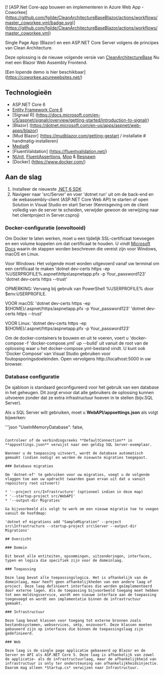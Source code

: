 [! [ASP.Net Core-app bouwen en implementeren in Azure Web App - Coworkee] (https://github.com/fgilde/CleanArchitectureBaseBlazor/actions/workflows/master_coworkee.yml/badge.svg)] (https://github.com/fgilde/CleanArchitectureBaseBlazor/actions/workflows/master_coworkee.yml)

Single Page App (Blazor) en een ASP.NET Core Server volgens de principes van Clean Architecture. 
<br/>

Deze oplossing is de nieuwe volgende versie van [CleanArchitectureBase](https://github.com/fgilde/CleanArchitectureBase) 
Nu met een Blazor Web Assembly Frontend.

[Een lopende demo is hier beschikbaar] (https://coworkee.azurewebsites.net/)

## Technologieën

* ASP.NET Core 6
* [Entity Framework Core 6](https://docs.microsoft.com/en-us/ef/core/)
* [Signaal R] (https://docs.microsoft.com/en-US/aspnet/signalr/overview/getting-started/introduction-to-signalr)
* [Blazor] (https://dotnet.microsoft.com/en-us/apps/aspnet/web-apps/blazor)
* [Mud Blazor] (https://mudblazor.com/getting-gestart / installatie # handmatig-installeren)
* [MediatR](https://github.com/jbogard/MediatR)
* [FluentValidation] (https://fluentvalidation.net/)
* [NUnit](https://nunit.org/), [FluentAssertions](https://fluentassertions.com/), [Moq](https://github.com/moq) & [Respawn](https://github.com/jbogard/Respawn)
* [Docker] (https://www.docker.com/)

## Aan de slag

1. Installeer de nieuwste [.NET 6 SDK](https://dotnet.microsoft.com/download/dotnet/6.0)
2. Navigeer naar 'src/Server' en voer 'dotnet run' uit om de back-end en de webassembly-client (ASP.NET Core Web API) te starten of open Solution in Visual Studio en start Server
	(Kennisgeving om de client volledig van de server te scheiden, verwijder gewoon de verwijzing naar het clientproject in Server.csproj)

### Docker-configuratie (onvoltooid)

Om Docker te laten werken, moet u een tijdelijk SSL-certificaat toevoegen en een volume koppelen om dat certificaat te houden.
U vindt [Microsoft Docs](https://docs.microsoft.com/en-us/aspnet/core/security/docker-https?view=aspnetcore-3.1) waarin de stappen worden beschreven die vereist zijn voor Windows, macOS en Linux.

Voor Windows:
Het volgende moet worden uitgevoerd vanaf uw terminal om een certificaat te maken
'dotnet dev-certs https -ep %USERPROFILE%\.aspnet\https\aspnetapp.pfx -p Your_password123'
'dotnet dev-certs https --trust'

OPMERKING: Vervang bij gebruik van PowerShell %USERPROFILE% door $env:USERPROFILE.

VOOR macOS:
'dotnet dev-certs https -ep ${HOME}/.aspnet/https/aspnetapp.pfx -p Your_password123'
'dotnet dev-certs https --trust'

VOOR Linux:
'dotnet dev-certs https -ep ${HOME}/.aspnet/https/aspnetapp.pfx -p Your_password123'

Om de docker-containers te bouwen en uit te voeren, voert u 'docker-compose -f 'docker-compose.yml' up --build' uit vanuit de root van de oplossing waar u het docker-compose.yml-bestand vindt.  U kunt ook 'Docker Compose' van Visual Studio gebruiken voor foutopsporingsdoeleinden.
Open vervolgens http://localhost:5000 in uw browser.

### Database configuratie

De sjabloon is standaard geconfigureerd voor het gebruik van een database in het geheugen. Dit zorgt ervoor dat alle gebruikers de oplossing kunnen uitvoeren zonder dat ze extra infrastructuur hoeven in te stellen (bijv.SQL Server).

Als u SQL Server wilt gebruiken, moet u **WebAPI/appsettings.json** als volgt bijwerken:

'''json
  "UseInMemoryDatabase": false,
```

Controleer of de verbindingsreeks **DefaultConnection** in **appsettings.json** verwijst naar een geldig SQL Server-exemplaar. 

Wanneer u de toepassing uitvoert, wordt de database automatisch gemaakt (indien nodig) en worden de nieuwste migraties toegepast.

### Database migraties

Om 'dotnet-ef' te gebruiken voor uw migraties, voegt u de volgende vlaggen toe aan uw opdracht (waarden gaan ervan uit dat u vanuit repository root uitvoert)

* '--project src/Infrastructure' (optioneel indien in deze map)
* '--startup-project src/WebAPI'
* '--output-dir Migraties'

Ga bijvoorbeeld als volgt te werk om een nieuwe migratie toe te voegen vanuit de hoofdmap:

'dotnet ef migrations add "SampleMigration" --project src\Infrastructure --startup-project src\Server --output-dir Migrations'

## Overzicht

### Domein

Dit bevat alle entiteiten, opsommingen, uitzonderingen, interfaces, typen en logica die specifiek zijn voor de domeinlaag.

### Toepassing

Deze laag bevat alle toepassingslogica. Het is afhankelijk van de domeinlaag, maar heeft geen afhankelijkheden van een andere laag of project. Deze laag definieert interfaces die worden geïmplementeerd door externe lagen. Als de toepassing bijvoorbeeld toegang moet hebben tot een meldingsservice, wordt een nieuwe interface aan de toepassing toegevoegd en wordt een implementatie binnen de infrastructuur gemaakt.

### Infrastructuur

Deze laag bevat klassen voor toegang tot externe bronnen zoals bestandssystemen, webservices, smtp, enzovoort. Deze klassen moeten gebaseerd zijn op interfaces die binnen de toepassingslaag zijn gedefinieerd.

### Web

Deze laag is de single page applicatie gebaseerd op Blazor en de Server en API als ASP.NET Core 5. Deze laag is afhankelijk van zowel de applicatie- als de infrastructuurlaag, maar de afhankelijkheid van infrastructuur is only ter ondersteuning van afhankelijkheidsinjectie. Daarom mag alleen *Startup.cs* verwijzen naar Infrastructuur.
